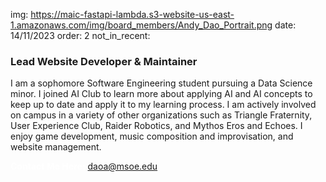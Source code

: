 img: https://maic-fastapi-lambda.s3-website-us-east-1.amazonaws.com/img/board_members/Andy_Dao_Portrait.png
date: 14/11/2023
order: 2
not_in_recent:

### Lead Website Developer & Maintainer

I am a sophomore Software Engineering student pursuing a Data Science minor. I joined AI Club to learn more about applying AI and AI concepts to keep up to date and apply it to my learning process. I am actively involved on campus in a variety of other organizations such as Triangle Fraternity, User Experience Club, Raider Robotics, and Mythos Eros and Echoes. I enjoy game development, music composition and improvisation, and website management.

<a style = 'font-weight: bold; color: white;'>Contact Me Here:</a> <a style = 'color: blue eyes;'>daoa@msoe.edu</a>
